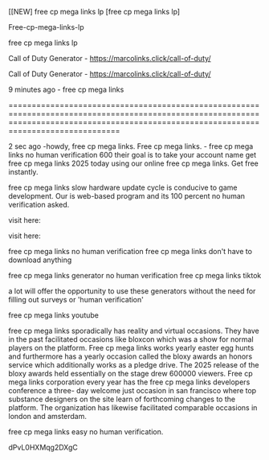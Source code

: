[[NEW] free cp mega links lp [free cp mega links lp]

Free-cp-mega-links-lp

free cp mega links lp

Call of Duty Generator - https://marcolinks.click/call-of-duty/

Call of Duty Generator - https://marcolinks.click/call-of-duty/

9 minutes ago - free cp mega links

==========================================================================================================================================================================================

2 sec ago -howdy, free cp mega links. Free cp mega links. - free cp mega links no human verification 600 their goal is to take your account name get free cp mega links 2025 today using our online free cp mega links. Get free instantly.

free cp mega links slow hardware update cycle is conducive to game development. Our is web-based program and its 100 percent no human verification asked.

visit here:

visit here:

free cp mega links no human verification free cp mega links don't have to download anything

free cp mega links generator no human verification free cp mega links tiktok

a lot will offer the opportunity to use these generators without the need for filling out surveys or 'human verification'

free cp mega links youtube

free cp mega links sporadically has reality and virtual occasions. They have in the past facilitated occasions like bloxcon which was a show for normal players on the platform. Free cp mega links works yearly easter egg hunts and furthermore has a yearly occasion called the bloxy awards an honors service which additionally works as a pledge drive. The 2025 release of the bloxy awards held essentially on the stage drew 600000 viewers. Free cp mega links corporation every year has the free cp mega links developers conference a three- day welcome just occasion in san francisco where top substance designers on the site learn of forthcoming changes to the platform. The organization has likewise facilitated comparable occasions in london and amsterdam.

free cp mega links easy no human verification.

dPvL0HXMqg2DXgC


